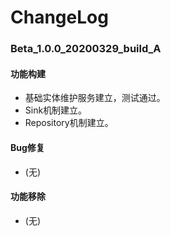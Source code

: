 # ChangeLog

### Beta_1.0.0_20200329_build_A

#### 功能构建

- 基础实体维护服务建立，测试通过。
- Sink机制建立。
- Repository机制建立。

#### Bug修复

- (无)

#### 功能移除

- (无)
